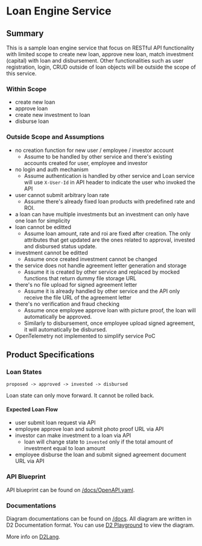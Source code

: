 # Loan Engine Service

## Summary

This is a sample loan engine service that focus on RESTful API functionality with limited scope to create new loan, approve new loan, match investment (capital) with loan and disbursement. Other functionalities such as user registration, login, CRUD outside of loan objects will be outside the scope of this service.

### Within Scope

* create new loan
* approve loan
* create new investment to loan
* disburse loan

### Outside Scope and Assumptions

* no creation function for new user / employee / investor account
  * Assume to be handled by other service and there's existing accounts created for user, employee and investor
* no login and auth mechanism
  * Assume authentication is handled by other service and Loan service will use `X-User-Id` in API header to indicate the user who invoked the API
* user cannot submit arbitrary loan rate
  * Assume there's already fixed loan products with predefined rate and ROI.
* a loan can have multiple investments but an investment can only have one loan for simplicity
* loan cannot be editted
  * Assume loan amount, rate and roi are fixed after creation. The only attributes that get updated are the ones related to approval, invested and disbursed status update.
* investment cannot be editted
  * Assume once created investment cannot be changed
* the service does not handle agreement letter generation and storage
  * Assume it is created by other service and replaced by mocked functions that return dummy file storage URL
* there's no file upload for signed agreement letter
  * Assume it is already handled by other service and the API only receive the file URL of the agreement letter
* there's no verification and fraud checking
  * Assume once employee approve loan with picture proof, the loan will automatically be approved.
  * Similarly to disbursement, once employee upload signed agreement, it will automatically be disbursed.
* OpenTelemetry not implemented to simplify service PoC

## Product Specifications

### Loan States

```
proposed -> approved -> invested -> disbursed
```

Loan state can only move forward. It cannot be rolled back.

#### Expected Loan Flow
* user submit loan request via API
* employee approve loan and submit photo proof URL via API
* investor can make investment to a loan via API
  * loan will change state to `invested` only if the total amount of investment equal to loan amount
* employee disburse the loan and submit signed agreement document URL via API

### API Blueprint

API blueprint can be found on [/docs/OpenAPI.yaml](/docs/OpenAPI.yaml).

### Documentations

Diagram documentations can be found on [/docs](/docs/). All diagram are written in D2 Documentation format. You can use [D2 Playground](https://play.d2lang.com/) to view the diagram.

More info on [D2Lang](https://d2lang.com/).
